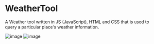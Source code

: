 # WeatherTool
A Weather tool written in JS (JavaScript), HTML and CSS that is used to query a particular place's weather information.

![image](https://github.com/ASahm1811/WeatherTool/assets/38905710/b96add04-6b3c-44dd-a683-f8d837529d32)
![image](https://github.com/ASahm1811/WeatherTool/assets/38905710/563ae04c-39ff-4b07-9d45-008fba849083)



